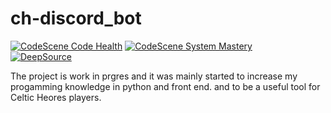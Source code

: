 # ch-discord_bot

[![CodeScene Code Health](https://codescene.io/projects/12943/status-badges/code-health)](https://codescene.io/projects/12943)
[![CodeScene System Mastery](https://codescene.io/projects/12943/status-badges/system-mastery)](https://codescene.io/projects/12943)  
[![DeepSource](https://deepsource.io/gh/OB-UNISA/ch-discord_bot.svg/?label=active+issues&show_trend=true&token=r2tCMjawk4S5G_-Y7p8FHmeq)](https://deepsource.io/gh/OB-UNISA/ch-discord_bot/?ref=repository-badge)  

The project is work in prgres and it was mainly started to increase my progamming knowledge in python and front end. and to be a useful tool for Celtic Heores players. 
